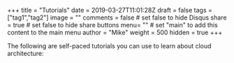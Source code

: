 +++
title = "Tutorials"
date = 2019-03-27T11:01:28Z
draft = false
tags = ["tag1","tag2"]
image = ""
comments = false # set false to hide Disqus
share = true	# set false to hide share buttons
menu= ""		# set "main" to add this content to the main menu
author = "Mike"
weight = 500
hidden = true
+++


The following are self-paced tutorials you can use to learn about cloud architecture: